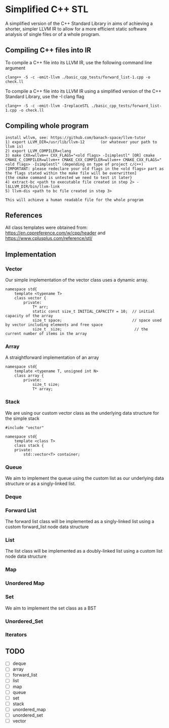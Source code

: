 # Simplified C++ STL

A simplified version of the C++
Standard Library in aims of achieving a shorter, simpler LLVM IR to allow for a more efficient static software analysis of single files or of a whole program.

## Compiling C++ files into IR
To compile a C++ file into its LLVM IR, use the following command line argument
```
clang++ -S -c -emit-llvm ./basic_cpp_tests/forward_list-1.cpp -o check.ll
```

To compile a C++ file into its LLVM IR using a simplified version of the C++ Standard Library, use the -I clang flag

```
clang++ -S -c -emit-llvm -IreplaceSTL ./basic_cpp_tests/forward_list-1.cpp -o check.ll
```
## Compiling whole program
```
install wllvm, see: https://github.com/banach-space/llvm-tutor
1) export LLVM_DIR=/usr/lib/llvm-12       (or whatever your path to llvm is)
2) export LLVM_COMPILER=clang
3) make CXX=wllvm++ CXX_FLAGS="<old flags> -Isimplestl" [OR] cmake CMAKE_C_COMPILER=wllvm++ CMAKE_CXX_COMPILER=wllvm++ CMAKE_CXX_FLAGS="<old flags> -Isimplestl" (depending on type of project c/c++) 
[IMPORTANT: please redeclare your old flags in the <old flags> part as the flags stated within the make file will be overwritten] 
{the cmake command is untested we need to test it later}
4) extract-bc <path to executable file created in step 2> -l$LLVM_DIR/bin/llvm-link
5) llvm-dis <path to bc file created in step 3>

This will achieve a human readable file for the whole program
```

## References
All class templates were obtained from: https://en.cppreference.com/w/cpp/header and https://www.cplusplus.com/reference/stl/

## Implementation

### Vector
Our simple implementation of the vector class uses a dynamic array.

```
namespace std{
    template <typename T>
    class vector {
        private:
            T* arr;
            static const size_t INITIAL_CAPACITY = 10;  // initial capacity of the array  
            size_t space;                               // space used by vector including elements and free space
            size_t _size;                                // the current number of items in the array
```

### Array
A straightforward implementation of an array
```
namespace std{
    template <typename T, unsigned int N>
    class array {
        private:
            size_t size;
            T* array;
```

### Stack
We are using our custom vector class as the underlying data structure for the simple stack
```
#include "vector"

namespace std{
    template <class T>
    class stack {
    private:
        std::vector<T> container;
```

### Queue
We aim to implement the queue using the custom list as our underlying data structure or as a singly-linked list.

### Deque

### Forward List
The forward list class will be implemented as a singly-linked list using a custom forward_list node data structure

### List
The list class will be implemented as a doubly-linked list using a custom list node data structure

### Map

### Unordered Map

### Set
We aim to implement the set class as a BST

### Unordered_Set

### Iterators


## TODO
- [ ]  deque
- [ ]  array
- [ ]  forward_list
- [ ]  list
- [ ]  map
- [ ]  queue
- [ ]  set
- [ ]  stack
- [ ]  unordered_map
- [ ]  unordered_set
- [ ]  vector
